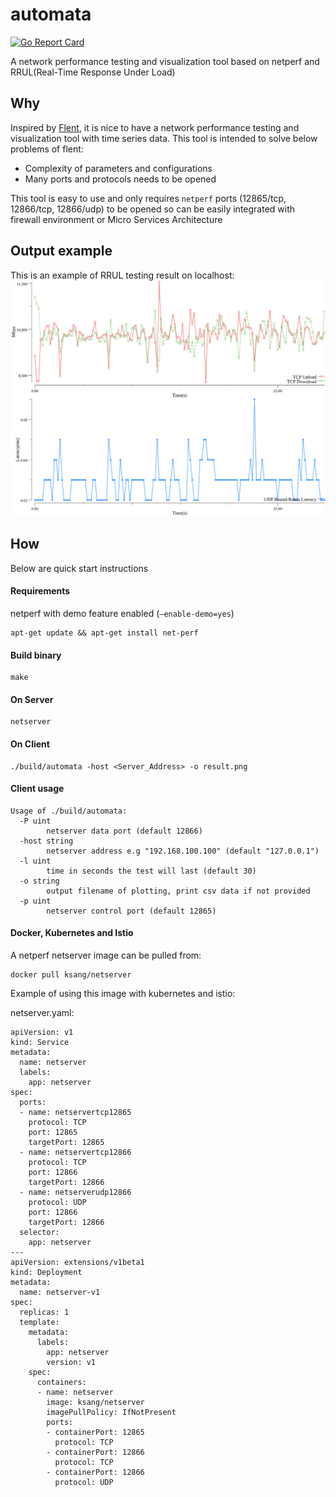 # automata
[![Go Report Card](https://goreportcard.com/badge/github.com/ksang/automata)](https://goreportcard.com/report/github.com/ksang/automata)

A network performance testing and visualization tool based on netperf and RRUL(Real-Time Response Under Load)


## Why
Inspired by [Flent](https://flent.org/index.html), it is nice to have a network performance testing and visualization tool with time series data. This tool is intended to solve below problems of flent:
* Complexity of parameters and configurations
* Many ports and protocols needs to be opened

This tool is easy to use and only requires `netperf` ports (12865/tcp, 12866/tcp, 12866/udp) to be opened so can be easily integrated with firewall environment or Micro Services Architecture

## Output example
This is an example of RRUL testing result on localhost:
![example](example.png)

## How

Below are quick start instructions

#### Requirements
netperf with demo feature enabled (`–enable-demo=yes`)

	apt-get update && apt-get install net-perf

#### Build binary
	make
#### On Server
	netserver
#### On Client
	./build/automata -host <Server_Address> -o result.png
#### Client usage
	Usage of ./build/automata:
	  -P uint
	    	netserver data port (default 12866)
	  -host string
	    	netserver address e.g "192.168.100.100" (default "127.0.0.1")
	  -l uint
	    	time in seconds the test will last (default 30)
	  -o string
	    	output filename of plotting, print csv data if not provided
	  -p uint
	    	netserver control port (default 12865)
#### Docker, Kubernetes and Istio
A netperf netserver image can be pulled from:

	docker pull ksang/netserver

Example of using this image with kubernetes and istio:

netserver.yaml:

	apiVersion: v1
	kind: Service
	metadata:
	  name: netserver
	  labels:
	    app: netserver
	spec:
	  ports:
	  - name: netservertcp12865
	    protocol: TCP
	    port: 12865
	    targetPort: 12865
	  - name: netservertcp12866
	    protocol: TCP
	    port: 12866
	    targetPort: 12866
	  - name: netserverudp12866
	    protocol: UDP
	    port: 12866
	    targetPort: 12866
	  selector:
	    app: netserver
	---
	apiVersion: extensions/v1beta1
	kind: Deployment
	metadata:
	  name: netserver-v1
	spec:
	  replicas: 1
	  template:
	    metadata:
	      labels:
	        app: netserver
	        version: v1
	    spec:
	      containers:
	      - name: netserver
	        image: ksang/netserver
	        imagePullPolicy: IfNotPresent
	        ports:
	        - containerPort: 12865
	          protocol: TCP
	        - containerPort: 12866
	          protocol: TCP
	        - containerPort: 12866
	          protocol: UDP
